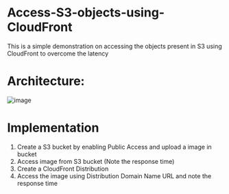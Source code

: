 # Access-S3-objects-using-CloudFront
This is a simple demonstration on accessing the objects present in S3 using CloudFront to overcome the latency

# Architecture:
![image](https://github.com/rakshitasupadhya/Access-S3-objects-using-CloudFront/assets/107621546/ee687a01-97ed-4d66-bf30-ff1656ce386e)

# Implementation

1. Create a S3 bucket by enabling Public Access and upload a image in bucket
2. Access image from S3 bucket  (Note the response time)
3. Create a CloudFront Distribution
4. Access the image using Distribution Domain Name URL and note the response time 	
